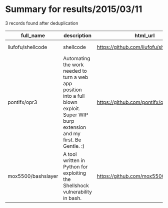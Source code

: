 
# Summary for results/2015/03/11
    
3 records found after deduplication

| full_name | description | html_url | matched_list | matched_count | pushed_at | size | stargazers_count | language | forks_count |
|--------------------|---------------------------------------------------------------------------------------------------------------------------------------|---------------------------------------|----------------|-----------------|---------------------------|--------|--------------------|------------|---------------|
| liufofu/shellcode | shellcode | https://github.com/liufofu/shellcode | ['shellcode'] | 1 | 2015-03-11 06:17:29+00:00 | 200 | 0 | Shell | 0 |
| pontifx/opr3 | Automating the work needed to turn a web app position into a full blown exploit. Super WIP burp extension and my first. Be Gentle. :) | https://github.com/pontifx/opr3 | ['exploit'] | 1 | 2015-03-11 00:42:22+00:00 | 0 | 0 | | 0 |
| mox5500/bashslayer | A tool written in Python for exploiting the Shellshock vulnerability in bash. | https://github.com/mox5500/bashslayer | ['exploit'] | 1 | 2015-03-11 18:15:19+00:00 | 152 | 0 | Python | 0 |
